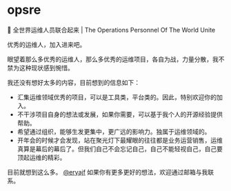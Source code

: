 # opsre

🧰 全世界运维人员联合起来 | The Operations Personnel Of The World Unite

优秀的运维人，加入进来吧。

眼望着那么多优秀的运维人，那么多优秀的运维项目，各自为战，力量分散，我不禁为这种现状感到惋惜。

我还没有想好太多的内容，目前想到的信息如下：

- 汇集运维领域优秀的项目，可以是工具类，平台类的。因此，特别欢迎你的加入。
- 不干涉项目自身的想法或发展，如果你需要，可以基于我个人的开源经验提供帮助。
- 希望通过组织，能够生发更集中，更广远的影响力。独属于运维领域的。
- 开年会的时候才会发现，站在聚光灯下最耀眼的往往都是业务运营销售，运维真算是幕后的幕后了。但我们自己不会忘记自己，自己不能轻视自己，自己要顶起运维的精彩。

目前就想到这么多。 [@eryajf](https://github.com/eryajf)
如果你有更多更好的想法，欢迎通过邮箱与我联系。
